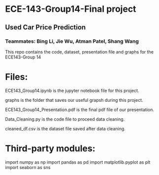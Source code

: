 # ECE-143-Group14-Final project
## Used Car Price Prediction
### Teammates: Bing Li, Jie Wu, Atman Patel, Shang Wang
This repo contains the code, dataset, presentation file and graphs for the ECE143-Group 14 
# Files:

ECE143_Group14.ipynb is the jupyter notebook file for this project.

graphs is the folder that saves our useful grapsh during this project. 

ECE143_Group14_Presentation.pdf is the final pdf file of our presentation.

Data_Cleaning.py is the code file to proceed data cleaning.

cleaned_df.csv is the dataset file saved after data cleaning.

# Third-party modules:
import numpy as np
import pandas as pd
import matplotlib.pyplot as plt
import seaborn as sns

